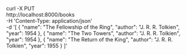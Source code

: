curl -X PUT \
http://localhost:8000/books \
-H 'Content-Type: application/json' \
-d '[
{
"name": "The Fellowship of the Ring",
"author": "J. R. R. Tolkien",
"year": 1954
},
{
"name": "The Two Towers",
"author": "J. R. R. Tolkien",
"year": 1954
},
{
"name": "The Return of the King",
"author": "J. R. R. Tolkien",
"year": 1955
}
]'
